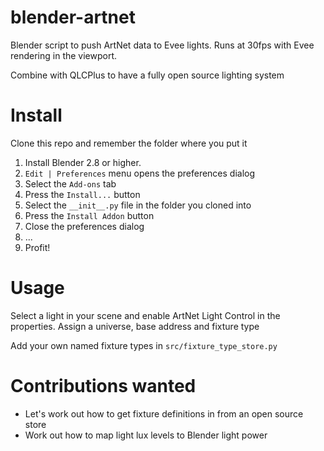 # blender-artnet
Blender script to push ArtNet data to Evee lights. Runs at 30fps with Evee rendering in the viewport.

Combine with QLCPlus to have a fully open source lighting system

# Install

Clone this repo and remember the folder where you put it

1. Install Blender 2.8 or higher.
2. `Edit | Preferences` menu opens the preferences dialog
3. Select the `Add-ons` tab
4. Press the `Install...` button
5. Select the `__init__.py` file in the folder you cloned into
6. Press the `Install Addon` button
7. Close the preferences dialog
8. ...
9. Profit!

# Usage

Select a light in your scene and enable ArtNet Light Control in the properties. Assign a universe, base 
address and fixture type

Add your own named fixture types in `src/fixture_type_store.py`

# Contributions wanted
* Let's work out how to get fixture definitions in from an open source store
* Work out how to map light lux levels to Blender light power
